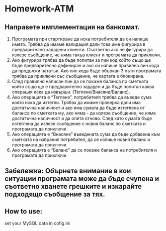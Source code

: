 # Homework-ATM
## Направете имплементация на банкомат. 
 1.	Програмата при стартиране да иска потребителя да си напише името. Трябва да имаме валидация дали това име фигурира в предварително зададени клиенти. Съответно ако не фигурира да излезе съобщение, че няма такъв клиент и програмата да приключи.
 2.	Ако фигурира трябва да бъде попитан за пин код който също ще бъде предварително дефиниран и ако си напише правилно пин кода да продължи нататък. Ако пин кода бъде объркан 3 пъти програмата трябва да приключи със съобщение, че картата е блокирана.
 3.	След правилно написан пин да се покаже баланса по сметката който също ще е предварително зададен и да бъде попитан каква операция иска да извърши. (Теглене/Внасяне/Баланс). 
 4.	Ако операцията е “Теглене”, потребителя трябва да въведе сума която иска да изтегли. Трябва да имаме проверка дали има достатъчна наличност и ако има сумата да бъде изтеглена от баланса по сметката му, ако няма - да излезе съобщение, че няма достатъчна наличност и да опита отново. След като сумата бъде изтеглена да излезе съобщение с новия баланс по сметката и програмата да приключи.
 5.	Ако операцията е “Внасяне” въведената сума да бъде добавена към сметката на избрания потребител, да се изпише новия баланс и програмата да приключи.
 6.	Ако операцията е “Баланс” да се покаже баланса на потребителя и програмата да приключи.
## Забележка: Обърнете внимание в кои ситуации програмата може да бъде счупена и съответно хванете грешките и изкарайте подходящо съобщение за тях.

## How to use:

 set your MySQL data in cofig.ini 